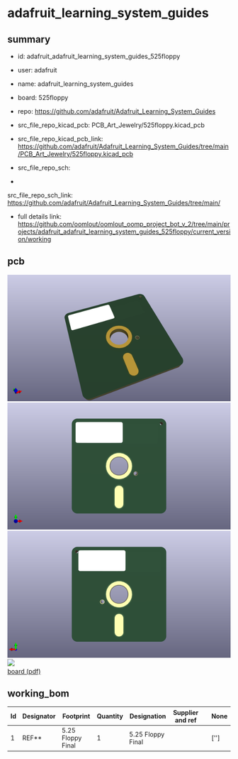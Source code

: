 # adafruit_learning_system_guides
 
## summary 
* id: adafruit_adafruit_learning_system_guides_525floppy
* user: adafruit
* name: adafruit_learning_system_guides
* board: 525floppy
* repo: https://github.com/adafruit/Adafruit_Learning_System_Guides
* src_file_repo_kicad_pcb: PCB_Art_Jewelry/525floppy.kicad_pcb
* src_file_repo_kicad_pcb_link: https://github.com/adafruit/Adafruit_Learning_System_Guides/tree/main/PCB_Art_Jewelry/525floppy.kicad_pcb


* src_file_repo_sch: 
*
 src_file_repo_sch_link: https://github.com/adafruit/Adafruit_Learning_System_Guides/tree/main/
* full details link: https://github.com/oomlout/oomlout_oomp_project_bot_v_2/tree/main/projects/adafruit_adafruit_learning_system_guides_525floppy/current_version/working  


## pcb  
![](working_3d_600.png) 
![](working_3d_front_600.png)  
![](working_3d_back_600.png)  
![](working_600.png)  
[board (pdf)](working.pdf)  

## working_bom
| Id | Designator | Footprint | Quantity | Designation | Supplier and ref |  | None | 
| --- | --- | --- | --- | --- | --- | --- | --- | 
| 1 | REF** | 5.25 Floppy Final | 1 | 5.25 Floppy Final |  |  | [''] | 




